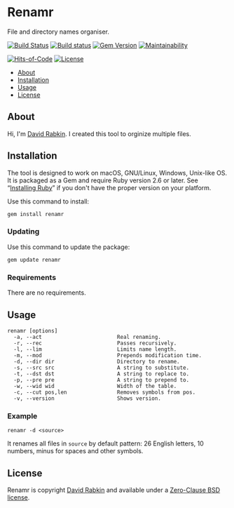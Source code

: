 # Renamr
File and directory names organiser.

[![Build
Status](https://travis-ci.org/rdavid/renamr.svg)](https://travis-ci.org/rdavid/renamr)
[![Build
status](https://ci.appveyor.com/api/projects/status/cca9iog230smu3k2?svg=true)](https://ci.appveyor.com/project/rdavid/renamr)
[![Gem
Version](https://badge.fury.io/rb/renamr.svg)](https://badge.fury.io/rb/renamr)
[![Maintainability](https://api.codeclimate.com/v1/badges/406f1433b0b9e0509a6e/maintainability)](https://codeclimate.com/github/rdavid/renamr/maintainability)

[![Hits-of-Code](https://hitsofcode.com/github/rdavid/renamr)](https://hitsofcode.com/view/github/rdavid/renamr)
[![License](https://img.shields.io/badge/license-0BSD-green)](https://github.com/rdavid/renamr/blob/master/LICENSE)


* [About](#about)
* [Installation](#installation)
* [Usage](#usage)
* [License](#license)

## About
Hi, I'm [David Rabkin](http://davi.drabk.in). I created this tool to
orginize multiple files.

## Installation
The tool is designed to work on macOS, GNU/Linux, Windows, Unix-like OS. It is
packaged as a Gem and require Ruby version 2.6 or later.  See “[Installing
Ruby](https://www.ruby-lang.org/en/documentation/installation/)” if you don't
have the proper version on your platform.

Use this command to install:

    gem install renamr

### Updating
Use this command to update the package:

    gem update renamr

### Requirements
There are no requirements.

## Usage
    renamr [options]
      -a, --act                        Real renaming.
      -r, --rec                        Passes recursively.
      -l, --lim                        Limits name length.
      -m, --mod                        Prepends modification time.
      -d, --dir dir                    Directory to rename.
      -s, --src src                    A string to substitute.
      -t, --dst dst                    A string to replace to.
      -p, --pre pre                    A string to prepend to.
      -w, --wid wid                    Width of the table.
      -c, --cut pos,len                Removes symbols from pos.
      -v, --version                    Shows version.

### Example

    renamr -d <source>

It renames all files in `source` by default pattern: 26 English letters,
10 numbers, minus for spaces and other symbols.

## License
Renamr is copyright [David Rabkin](http://davi.drabk.in) and
available under a [Zero-Clause BSD license](https://github.com/rdavid/renamr/blob/master/LICENSE).
